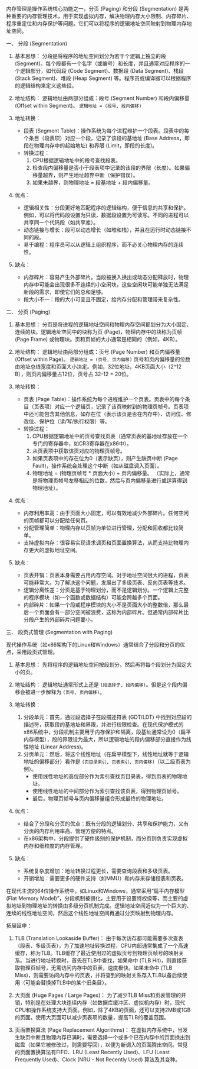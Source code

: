 
内存管理是操作系统核心功能之一，分页 (Paging) 和分段 (Segmentation) 是两种重要的内存管理技术，用于实现虚拟内存，解决物理内存大小限制、内存碎片、程序重定位和内存保护等问题。它们可以将程序的逻辑地址空间映射到物理内存地址空间。

一、 分段 (Segmentation)

1.  基本思想：
    分段是将程序的地址空间划分为若干个逻辑上独立的段 (Segment)。每个段都有一个名字（或编号）和长度，并且通常对应程序的一个逻辑部分，如代码段 (Code Segment)、数据段 (Data Segment)、栈段 (Stack Segment)、堆段 (Heap Segment) 等。程序员或编译器可以根据程序的逻辑结构来定义这些段。

2.  地址结构：
    逻辑地址由两部分组成：段号 (Segment Number) 和段内偏移量 (Offset within Segment)。
    `逻辑地址 = (段号, 段内偏移)`

3.  地址转换：
    *   段表 (Segment Table)：操作系统为每个进程维护一个段表。段表中的每个条目（段表项）对应一个段，记录了该段的基地址 (Base Address，即段在物理内存中的起始地址) 和界限 (Limit，即段的长度)。
    *   转换过程：
        1.  CPU根据逻辑地址中的段号查找段表。
        2.  检查段内偏移量是否小于段表项中记录的该段的界限（长度）。如果偏移量超界，则产生地址越界中断（保护错误）。
        3.  如果未越界，则物理地址 = 段基地址 + 段内偏移量。

4.  优点：
    *   逻辑相关性：分段更好地匹配程序的逻辑结构，便于信息的共享和保护。例如，可以将代码段设置为只读，数据段设置为可读写。不同的进程可以共享同一个代码段（如共享库）。
    *   动态链接与增长：段可以动态增长（如堆和栈），并且在运行时动态链接不同的段。
    *   易于编程：程序员可以从逻辑上组织程序，而不必关心物理内存的连续性。

5.  缺点：
    *   内存碎片：容易产生外部碎片。当段被换入换出或动态分配释放时，物理内存中可能会出现很多不连续的小空闲块，这些空闲块可能单独无法满足新段的需求，即使它们的总和足够。
    *   段大小不一：段的大小可变且不固定，给内存分配和管理带来复杂性。

二、 分页 (Paging)

1.  基本思想：
    分页是将进程的逻辑地址空间和物理内存空间都划分为大小固定、连续的块。逻辑地址空间中的块称为页 (Page)，物理内存中的块称为页帧 (Page Frame) 或物理块。页和页帧的大小通常是相同的（例如，4KB）。

2.  地址结构：
    逻辑地址由两部分组成：页号 (Page Number) 和页内偏移量 (Offset within Page)。
    `逻辑地址 = (页号, 页内偏移)`
    页号和页内偏移量的位数由地址总线宽度和页面大小决定。例如，32位地址，4KB页面大小（2^12 B），则页内偏移量占12位，页号占 32-12 = 20位。

3.  地址转换：
    *   页表 (Page Table)：操作系统为每个进程维护一个页表。页表中的每个条目（页表项）对应一个逻辑页，记录了该页映射到的物理页帧号。页表项中还可能包含其他信息，如存在位（表示该页是否在内存中）、访问位、修改位、保护位（读/写/执行权限）等。
    *   转换过程：
        1.  CPU根据逻辑地址中的页号查找页表（通常页表的基地址存放在一个专门的寄存器中，如CR3寄存器在x86中）。
        2.  从页表项中获取该页对应的物理页帧号。
        3.  如果页表项中的存在位为0（表示缺页），则产生缺页中断 (Page Fault)，操作系统会处理这个中断（如从磁盘调入页面）。
        4.  物理地址 = (物理页帧号 * 页面大小) + 页内偏移量。
           （实际上，通常是将物理页帧号左移相应的位数，然后与页内偏移量进行或运算得到物理地址）。

4.  优点：
    *   内存利用率高：由于页面大小固定，可以有效地减少外部碎片。任何空闲的页帧都可以分配给任何页。
    *   分配管理简单：物理内存以页帧为单位进行管理，分配和回收都比较简单。
    *   支持虚拟内存：很容易实现请求调页和页面置换算法，从而支持比物理内存更大的虚拟地址空间。

5.  缺点：
    *   页表开销：页表本身需要占用内存空间。对于地址空间很大的进程，页表可能非常大。为了解决这个问题，发展出了多级页表、反向页表等技术。
    *   逻辑分离性差：分页是基于物理划分，而不是逻辑划分。一个逻辑上完整的程序模块（如一个函数或数据结构）可能会跨越多个页面。
    *   内部碎片：如果一个段或程序模块的大小不是页面大小的整数倍，那么最后一个页面会有一部分空间被浪费，这称为内部碎片。但通常内部碎片比分段产生的外部碎片问题要小。

三、 段页式管理 (Segmentation with Paging)

现代操作系统（如x86架构下的Linux和Windows）通常结合了分段和分页的优点，采用段页式管理。

1.  基本思想：
    先将程序的逻辑地址空间按段划分，然后再将每个段划分为固定大小的页。

2.  地址结构：
    逻辑地址通常形式上还是 `(段选择子, 段内偏移)`。但是这个段内偏移会被进一步解释为 `(页号, 页内偏移)`。

3.  地址转换：
    1.  分段单元：首先，通过段选择子在段描述符表 (GDT/LDT) 中找到对应段的描述符，获取段的基地址和界限，并进行权限检查。在现代保护模式的x86系统中，分段机制主要用于内存保护和隔离，段基址通常设为0（扁平内存模型），段的界限设为最大，所以逻辑地址的段内偏移部分直接作为线性地址 (Linear Address)。
    2.  分页单元：然后，将这个线性地址（在扁平模型下，线性地址就等于逻辑地址的偏移部分）看作是 `(页目录索引, 页表索引, 页内偏移)`（以二级页表为例）。
        *   使用线性地址的高位部分作为索引查找页目录表，得到页表的物理地址。
        *   使用线性地址的中间部分作为索引查找该页表，得到物理页帧号。
        *   最后，物理页帧号与页内偏移量组合形成最终的物理地址。

4.  优点：
    *   结合了分段和分页的优点：既有分段的逻辑划分、共享和保护能力，又有分页的内存利用率高、管理方便的特点。
    *   在x86架构中，分段提供了硬件级别的保护机制，而分页则负责实现虚拟内存和细粒度的内存管理。

5.  缺点：
    *   系统复杂度增加：地址转换过程更长，需要查询段表和多级页表。
    *   开销增加：需要更多的硬件支持（如MMU）和内存来存储段表和页表。

在现代主流的64位操作系统中，如Linux和Windows，通常采用“扁平内存模型 (Flat Memory Model)”，分段机制被弱化，主要用于设置特权级等，而主要的虚拟地址到物理地址的转换由多级分页机制完成。逻辑地址空间近似为一个巨大的、连续的线性地址空间，然后这个线性地址空间再通过分页映射到物理内存。

拓展延申：

1.  TLB (Translation Lookaside Buffer)：
    由于每次访存都可能需要多次查表（段表、多级页表），为了加速地址转换过程，CPU内部通常集成了一个高速缓存，称为TLB。TLB缓存了最近使用过的虚拟页号到物理页帧号的映射关系。当进行地址转换时，首先在TLB中查找，如果命中 (TLB Hit)，则直接获取物理页帧号，无需访问内存中的页表，速度极快。如果未命中 (TLB Miss)，则需要访问内存中的页表，并将查到的映射关系存入TLB以备后续使用（可能会替换掉TLB中的某个旧条目）。

2.  大页面 (Huge Pages / Large Pages)：
    为了减少TLB Miss和页表管理的开销，特别是在处理大块连续内存（如数据库缓冲区、虚拟机内存）时，现代CPU和操作系统支持大页面。例如，除了4KB的页面，还可以支持2MB或1GB的页面。使用大页面可以减少页表项的数量，提高TLB的覆盖范围。

3.  页面置换算法 (Page Replacement Algorithms)：
    在虚拟内存系统中，当发生缺页中断且物理内存已满时，需要选择一个或多个已在内存中的页面换出到磁盘（如果它被修改过，则需要写回），以便为新调入的页面腾出空间。常见的页面置换算法有FIFO、LRU (Least Recently Used)、LFU (Least Frequently Used)、Clock (NRU - Not Recently Used) 算法及其变种。


